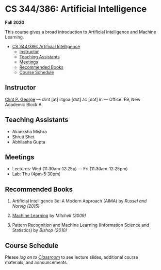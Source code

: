 # CS 344/386: Artificial Intelligence

**Fall 2020**

This course gives a broad introduction to Artificial Intelligence and Machine Learning.

- [CS 344/386: Artificial Intelligence](#cs-344386-artificial-intelligence)
  - [Instructor](#instructor)
  - [Teaching Assistants](#teaching-assistants)
  - [Meetings](#meetings)
  - [Recommended Books](#recommended-books)
  - [Course Schedule](#course-schedule)

## Instructor
[Clint P. George](https://www.iitgoa.ac.in/~clint) — clint [at] iitgoa [dot] ac [dot] in — Office: F9, New Academic Block A

## Teaching Assistants
- Akanksha Mishra
- Shruti Shet
- Abhilasha Gupta 

## Meetings

- Lectures: Wed (11:30am-12:25p) — Fri (11:30am-12:25pm)
- Lab: Thu (4pm-5:30pm)

## Recommended Books

1. Artificial Intelligence 3e: A Modern Approach (AIMA) by *Russel and Norvig (2015)*

2. [Machine Learning](http://www.cs.cmu.edu/afs/cs.cmu.edu/user/mitchell/ftp/mlbook.html) by *Mitchell (2009)*

3. Pattern Recognition and Machine Learning (Information Science and Statistics) by *Bishop (2010)*



## Course Schedule

Please *log on to [Classroom](https://classroom.google.com/)* to see lecture slides, additional course materials, and announcements.

